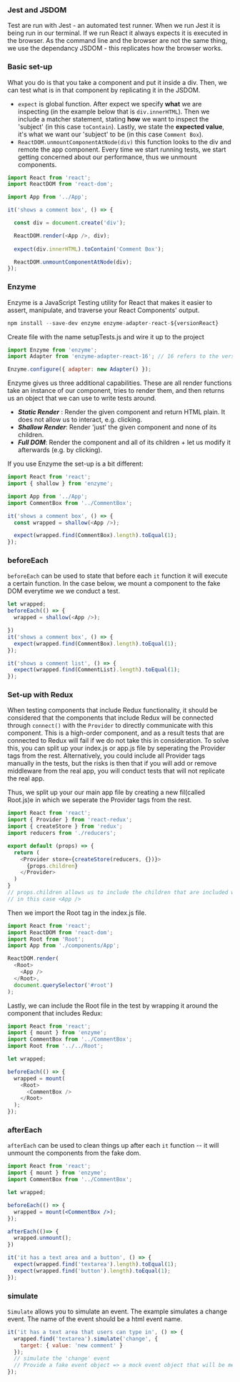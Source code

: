 ### Jest and JSDOM
Test are run with Jest - an automated test runner. When we run Jest it is being run in our terminal. If we run React it always expects it is executed in the browser. As the command line and the browser are not the same thing, we use the dependancy JSDOM - this replicates how the browser works. 

### Basic set-up
What you do is that you take a component and put it inside a div. Then, we can test what is in that component by replicating it in the JSDOM. 
- `expect` is global function. After expect we specify **what**  we are inspecting (in the example below that is `div.innerHTML`). Then we include a matcher statement, stating **how** we want to inspect the 'subject' (in this case `toContain`). Lastly, we state the **expected value**, it's what we want our 'subject' to be (in this case `Comment Box`).
- `ReactDOM.unmountComponentAtNode(div)`  this function looks to the div and remote the app component. Every time we start running tests, we start getting concerned about our performance, thus we unmount components.

```js
import React from 'react';
import ReactDOM from 'react-dom';

import App from '../App';

it('shows a comment box', () => {

  const div = document.create('div');

  ReactDOM.render(<App />, div);
  
  expect(div.innerHTML).toContain('Comment Box');

  ReactDOM.unmountComponentAtNode(div);
});
```
### Enzyme
Enzyme is a JavaScript Testing utility for React that makes it easier to assert, manipulate, and traverse your React Components' output.
```js
npm install --save-dev enzyme enzyme-adapter-react-${versionReact}
```
Create file with the name setupTests.js and wire it up to the project
```js
import Enzyme from 'enzyme';
import Adapter from 'enzyme-adapter-react-16'; // 16 refers to the version of React, so could be 17, 18 etc.

Enzyme.configure({ adapter: new Adapter() });
```
Enzyme gives us three additional capabilities. These are all render functions take an instance of our component, tries to render them, and then returns us an object that we can use to write tests around.
- ***Static Render*** : Render the given component and return HTML plain. It does not allow us to interact, e.g. clicking. 
- ***Shallow Render***: Render 'just' the given component and none of its children. 
- ***Full DOM***: Render the component and all of its children + let us modify it afterwards (e.g. by clicking). 

If you use Enzyme the set-up is a bit different:
```js
import React from 'react';
import { shallow } from 'enzyme';

import App from '../App';
import CommentBox from '../CommentBox';

it('shows a comment box', () => {
  const wrapped = shallow(<App />);

  expect(wrapped.find(CommentBox).length).toEqual(1);
});
```
### beforeEach
`beforeEach` can be used to state that before each `it` function it will execute a certain function. In the case below, we mount a  component to the fake DOM everytime we we conduct a test.
```js
let wrapped;
beforeEach(() => {
  wrapped = shallow(<App />);

})
it('shows a comment box', () => {
  expect(wrapped.find(CommentBox).length).toEqual(1);
});

it('shows a comment list', () => {
  expect(wrapped.find(CommentList).length).toEqual(1);
});
```
### Set-up with Redux
When testing components that include Redux functionality, it should be considered that the components that include Redux will be connected through `connect()` with the `Provider` to directly communicate with this component. This is a high-order component, and as a result tests that are connected to Redux will fail if we do not take this in consideration. To solve this, you can split up your index.js or app.js file by seperating the Provider tags from the rest. Alternatively, you could include all Provider tags manually in the tests, but the risks is then that if you will add or remove middleware from the real app, you will conduct tests that will not replicate the real app. 

Thus, we split up your our main app file by creating a new fil(called Root.js)e in which we seperate the Provider tags from the rest.
```js
import React from 'react';
import { Provider } from 'react-redux';
import { createStore } from 'redux';
import reducers from './reducers';

export default (props) => {
  return (
    <Provider store={createStore(reducers, {})}>
      {props.children}
    </Provider>
  )
}
// props.children allows us to include the children that are included within the Root tag,
// in this case <App />
```
Then we import the Root tag in the index.js file. 
```js
import React from 'react';
import ReactDOM from 'react-dom';
import Root from 'Root';
import App from './components/App';

ReactDOM.render(
  <Root>
    <App />
  </Root>,
  document.querySelector('#root')
);
```
Lastly, we can include the Root file in the test by wrapping it around the component that includes Redux:
```js
import React from 'react';
import { mount } from 'enzyme';
import CommentBox from '../CommentBox';
import Root from '../../Root';

let wrapped;

beforeEach(() => {
  wrapped = mount(
    <Root>
      <CommentBox />
    </Root>
  );
});
```

### afterEach 
`afterEach` can be used to clean things up after each `it` function -- it will unmount the components from the fake dom. 
```jsx
import React from 'react';
import { mount } from 'enzyme';
import CommentBox from '../CommentBox';

let wrapped;

beforeEach(() => {
  wrapped = mount(<CommentBox />);
});

afterEach(()=> {
  wrapped.unmount();
})

it('it has a text area and a button', () => {
  expect(wrapped.find('textarea').length).toEqual(1);
  expect(wrapped.find('button').length).toEqual(1);
});
```

### simulate 
`Simulate` allows you to simulate an event. The example simulates a change event. The name of the event should be a html event name.  
```js
it('it has a text area that users can type in', () => {
  wrapped.find('textarea').simulate('change', {
    target: { value: 'new comment' }
  });
  // simulate the 'change' event
  // Provide a fake event object => a mock event object that will be merged with the event object passed to the handlers
});
```











